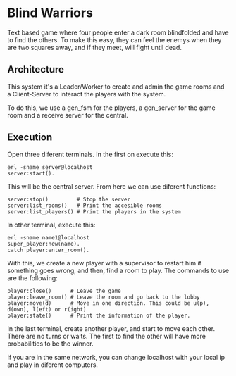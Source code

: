 # Blind Warriors

Text based game where four people enter a dark room blindfolded and have to find the others. To make this easy, they can feel the enemys when they are two squares away, and if they meet, will fight until dead.

## Architecture

This system it's a Leader/Worker to create and admin the game rooms and a Client-Server to interact the players with the system. 

To do this, we use a gen_fsm for the players, a gen_server for the game room and a receive server for the central.

## Execution

Open three diferent terminals. In the first on execute this:

	erl -sname server@localhost
	server:start().

This will be the central server. From here we can use diferent functions:

	server:stop()	      # Stop the server
	server:list_rooms()	  # Print the accesible rooms
	server:list_players() # Print the players in the system
	
In other terminal, execute this:

	erl -sname name1@localhost
	super_player:new(name).
	catch player:enter_room().
	
With this, we create a new player with a supervisor to restart him if something goes wrong, and then, find a room to play. The commands to use are the following:

	player:close()		# Leave the game
	player:leave_room()	# Leave the room and go back to the lobby
	player:move(d)		# Move in one direction. This could be u(p), d(own), l(eft) or r(ight)
	player:state()		# Print the information of the player.
	
In the last terminal, create another player, and start to move each other. There are no turns or waits. The first to find the other will have more probabilities to be the winner.

If you are in the same network, you can change localhost with your local ip and play in diferent computers.
